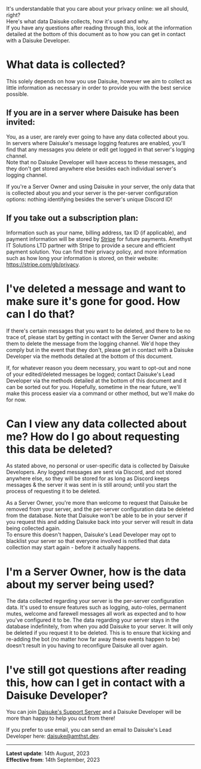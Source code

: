 It's understandable that you care about your privacy online: we all should, right?  
Here's what data Daisuke collects, how it's used and why.  
If you have any questions after reading through this, look at the information detailed at the bottom of this document as to how you can get in contact with a Daisuke Developer.

# What data is collected?

This solely depends on how you use Daisuke, however we aim to collect as little information as necessary in order to provide you with the best service possible.  

## If you are in a server where Daisuke has been invited:
You, as a user, are rarely ever going to have any data collected about you. In servers where Daisuke's message logging features are enabled, you'll find that any messages you delete or edit get logged in that server's logging channel.  
Note that no Daisuke Developer will have access to these messages, and they don't get stored anywhere else besides each individual server's logging channel.  

If you're a Server Owner and using Daisuke in your server, the only data that is collected about you and your server is the per-server configuration options: nothing identifying besides the server's unique Discord ID!

## If you take out a subscription plan:
Information such as your name, billing address, tax ID (if applicable), and payment information will be stored by [Stripe](https://stripe.com) for future payments. Amethyst IT Solutions LTD partner with Stripe to provide a secure and efficient payment solution. You can find their privacy policy, and more information such as how long your information is stored, on their website: https://stripe.com/gb/privacy.

# I've deleted a message and want to make sure it's gone for good. How can I do that?

If there's certain messages that you want to be deleted, and there to be no trace of, please start by getting in contact with the Server Owner and asking them to delete the message from the logging channel. We'd hope they comply but in the event that they don't, please get in contact with a Daisuke Developer via the methods detailed at the bottom of this document.

If, for whatever reason you deem necessary, you want to opt-out and none of your edited/deleted messages be logged; contact Daisuke's Lead Developer via the methods detailed at the bottom of this document and it can be sorted out for you. Hopefully, sometime in the near future, we'll make this process easier via a command or other method, but we'll make do for now.

# Can I view any data collected about me? How do I go about requesting this data be deleted?

As stated above, no personal or user-specific data is collected by Daisuke Developers. Any logged messages are sent via Discord, and not stored anywhere else, so they will be stored for as long as Discord keeps messages & the server it was sent in is still around; until you start the process of requesting it to be deleted.

As a Server Owner, you're more than welcome to request that Daisuke be removed from your server, and the per-server configuration data be deleted from the database. Note that Daisuke won't be able to be in your server if you request this and adding Daisuke back into your server will result in data being collected again.\
To ensure this doesn't happen, Daisuke's Lead Developer may opt to blacklist your server so that everyone involved is notified that data collection may start again - before it actually happens.

# I'm a Server Owner, how is the data about my server being used?

The data collected regarding your server is the per-server configuration data. It's used to ensure features such as logging, auto-roles, permanent mutes, welcome and farewell messages all work as expected and to how you've configured it to be. The data regarding your server stays in the database indefinitely, from when you add Daisuke to your server. It will only be deleted if you request it to be deleted. This is to ensure that kicking and re-adding the bot (no matter how far away these events happen to be) doesn't result in you having to reconfigure Daisuke all over again.

# I've still got questions after reading this, how can I get in contact with a Daisuke Developer?

You can join [Daisuke's Support Server](https://discord.com/invite/RW5mrEh) and a Daisuke Developer will be more than happy to help you out from there!

If you prefer to use email, you can send an email to Daisuke's Lead Developer here: daisuke@amthst.dev.

---

**Latest update**: 14th August, 2023  
**Effective from**: 14th September, 2023